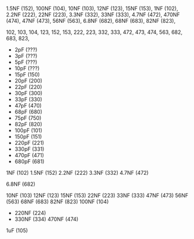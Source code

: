 1.5NF (152),
100NF (104),
10NF (103),
12NF (123),
15NF (153),
1NF (102),
2.2NF (222),
22NF (223),
3.3NF (332),
33NF (333),
4.7NF (472),
470NF (474),
47NF (473),
56NF (563),
6.8NF (682),
68NF (683),
82NF (823),


102,
103,
104,
123,
152,
153,
222,
223,
332,
333,
472,
473,
474,
563,
682,
683,
823,

- 2pF (???)
- 3pF (???)
- 5pF (???)
- 10pF (???)
- 15pF (150)
- 20pF (200)
- 22pF (220)
- 30pF (300)
- 33pF (330)
- 47pF (470)
- 68pF (680)
- 75pF (750)
- 82pF (820)
- 100pF (101)
- 150pF (151)
- 220pF (221)
- 330pF (331)
- 470pF (471)
- 680pF (681)



1NF (102)
1.5NF (152)
2.2NF (222)
3.3NF (332)
4.7NF (472)
<!-- + 5.6NF (562) -->
6.8NF (682)
<!-- + 8.2NF (822) -->
10NF (103)
12NF (123)
15NF (153)
22NF (223)
33NF (333)
47NF (473)
56NF (563)
68NF (683)
82NF (823)
100NF (104)
<!-- + 150NF (154) -->
- 220NF (224)
- 330NF (334)
470NF (474)
<!-- + 560NF (564) -->
<!-- + 680NF (684)
+ 820NF (824) -->
1uF (105)
